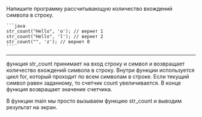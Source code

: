 Напишите программу рассчитывающую количество вхождений символа в строку.

    ```java
    str_count("Hello", 'o'); // вернет 1
    str_count("Hello", 'l'); // вернет 2
    str_count("", 'z'); // вернет 0
    ```

---

функция str_count принимает на вход строку и символ и возвращает количество вхождений символа в строку. Внутри функции используется цикл for, который проходит по всем символам в строке. Если текущий символ равен заданному, то счетчик count увеличивается. В конце функция возвращает значение счетчика.

В функции main мы просто вызываем функцию str_count и выводим результат на экран.